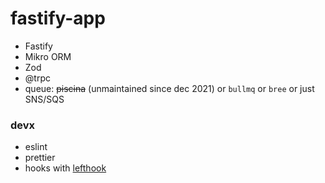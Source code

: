 # fastify-app

- Fastify
- Mikro ORM
- Zod
- @trpc
- queue: ~~piscina~~ (unmaintained since dec 2021) or `bullmq` or `bree` or just SNS/SQS


### devx
- eslint
- prettier
- hooks with [lefthook](https://github.com/evilmartians/lefthook/blob/master/docs/full_guide.md)
